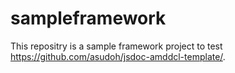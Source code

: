 # sampleframework

This repositry is a sample framework project to test https://github.com/asudoh/jsdoc-amddcl-template/.
